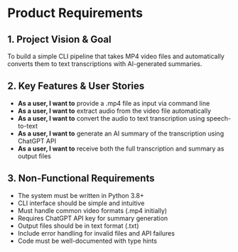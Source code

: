 # Product Requirements

## 1. Project Vision & Goal

To build a simple CLI pipeline that takes MP4 video files and automatically converts them to text transcriptions with AI-generated summaries.

## 2. Key Features & User Stories

- **As a user, I want to** provide a .mp4 file as input via command line
- **As a user, I want to** extract audio from the video file automatically
- **As a user, I want to** convert the audio to text transcription using speech-to-text
- **As a user, I want to** generate an AI summary of the transcription using ChatGPT API
- **As a user, I want to** receive both the full transcription and summary as output files

## 3. Non-Functional Requirements

- The system must be written in Python 3.8+
- CLI interface should be simple and intuitive
- Must handle common video formats (.mp4 initially)
- Requires ChatGPT API key for summary generation
- Output files should be in text format (.txt)
- Include error handling for invalid files and API failures
- Code must be well-documented with type hints
